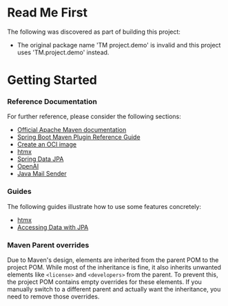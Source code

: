 # Read Me First
The following was discovered as part of building this project:

* The original package name 'TM project.demo' is invalid and this project uses 'TM.project.demo' instead.

# Getting Started

### Reference Documentation
For further reference, please consider the following sections:

* [Official Apache Maven documentation](https://maven.apache.org/guides/index.html)
* [Spring Boot Maven Plugin Reference Guide](https://docs.spring.io/spring-boot/3.4.3/maven-plugin)
* [Create an OCI image](https://docs.spring.io/spring-boot/3.4.3/maven-plugin/build-image.html)
* [htmx](https://github.com/wimdeblauwe/htmx-spring-boot)
* [Spring Data JPA](https://docs.spring.io/spring-boot/3.4.3/reference/data/sql.html#data.sql.jpa-and-spring-data)
* [OpenAI](https://docs.spring.io/spring-ai/reference/api/chat/openai-chat.html)
* [Java Mail Sender](https://docs.spring.io/spring-boot/3.4.3/reference/io/email.html)

### Guides
The following guides illustrate how to use some features concretely:

* [htmx](https://www.youtube.com/watch?v=j-rfPoXe5aE)
* [Accessing Data with JPA](https://spring.io/guides/gs/accessing-data-jpa/)

### Maven Parent overrides

Due to Maven's design, elements are inherited from the parent POM to the project POM.
While most of the inheritance is fine, it also inherits unwanted elements like `<license>` and `<developers>` from the parent.
To prevent this, the project POM contains empty overrides for these elements.
If you manually switch to a different parent and actually want the inheritance, you need to remove those overrides.

